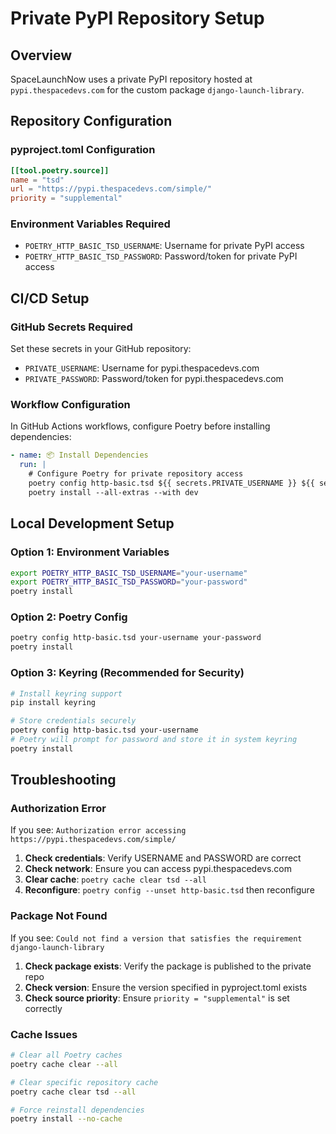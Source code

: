 # Private PyPI Repository Setup

## Overview
SpaceLaunchNow uses a private PyPI repository hosted at `pypi.thespacedevs.com` for the custom package `django-launch-library`.

## Repository Configuration

### pyproject.toml Configuration
```toml
[[tool.poetry.source]]
name = "tsd"
url = "https://pypi.thespacedevs.com/simple/"
priority = "supplemental"
```

### Environment Variables Required
- `POETRY_HTTP_BASIC_TSD_USERNAME`: Username for private PyPI access
- `POETRY_HTTP_BASIC_TSD_PASSWORD`: Password/token for private PyPI access

## CI/CD Setup

### GitHub Secrets Required
Set these secrets in your GitHub repository:
- `PRIVATE_USERNAME`: Username for pypi.thespacedevs.com
- `PRIVATE_PASSWORD`: Password/token for pypi.thespacedevs.com

### Workflow Configuration
In GitHub Actions workflows, configure Poetry before installing dependencies:

```yaml
- name: 📦 Install Dependencies
  run: |
    # Configure Poetry for private repository access
    poetry config http-basic.tsd ${{ secrets.PRIVATE_USERNAME }} ${{ secrets.PRIVATE_PASSWORD }}
    poetry install --all-extras --with dev
```

## Local Development Setup

### Option 1: Environment Variables
```bash
export POETRY_HTTP_BASIC_TSD_USERNAME="your-username"
export POETRY_HTTP_BASIC_TSD_PASSWORD="your-password"
poetry install
```

### Option 2: Poetry Config
```bash
poetry config http-basic.tsd your-username your-password
poetry install
```

### Option 3: Keyring (Recommended for Security)
```bash
# Install keyring support
pip install keyring

# Store credentials securely
poetry config http-basic.tsd your-username
# Poetry will prompt for password and store it in system keyring
poetry install
```

## Troubleshooting

### Authorization Error
If you see: `Authorization error accessing https://pypi.thespacedevs.com/simple/`

1. **Check credentials**: Verify USERNAME and PASSWORD are correct
2. **Check network**: Ensure you can access pypi.thespacedevs.com
3. **Clear cache**: `poetry cache clear tsd --all`
4. **Reconfigure**: `poetry config --unset http-basic.tsd` then reconfigure

### Package Not Found
If you see: `Could not find a version that satisfies the requirement django-launch-library`

1. **Check package exists**: Verify the package is published to the private repo
2. **Check version**: Ensure the version specified in pyproject.toml exists
3. **Check source priority**: Ensure `priority = "supplemental"` is set correctly

### Cache Issues
```bash
# Clear all Poetry caches
poetry cache clear --all

# Clear specific repository cache
poetry cache clear tsd --all

# Force reinstall dependencies
poetry install --no-cache
```

